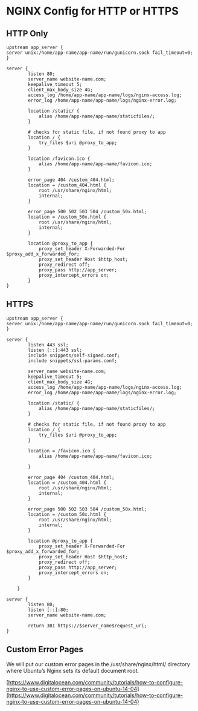 # NGINX Config for HTTP or HTTPS

## HTTP Only

    upstream app_server {
    server unix:/home/app-name/app-name/run/gunicorn.sock fail_timeout=0;
    }

    server {
            listen 80;
            server_name website-name.com;
            keepalive_timeout 5;
            client_max_body_size 4G;
            access_log /home/app-name/app-name/logs/nginx-access.log;
            error_log /home/app-name/app-name/logs/nginx-error.log;

            location /static/ {
                alias /home/app-name/app-name/staticfiles/;
            }

            # checks for static file, if not found proxy to app
            location / {
                try_files $uri @proxy_to_app;
            }

            location /favicon.ico {
                alias /home/app-name/app-name/favicon.ico;
            }

            error_page 404 /custom_404.html;
            location = /custom_404.html {
                root /usr/share/nginx/html;
                internal;
            }

            error_page 500 502 503 504 /custom_50x.html;
            location = /custom_50x.html {
                root /usr/share/nginx/html;
                internal;
            }

            location @proxy_to_app {
                proxy_set_header X-Forwarded-For $proxy_add_x_forwarded_for;
                proxy_set_header Host $http_host;
                proxy_redirect off;
                proxy_pass http://app_server;
                proxy_intercept_errors on;
            }
    }

## HTTPS 

    upstream app_server {  
	server unix:/home/app-name/app-name/run/gunicorn.sock fail_timeout=0;
	}
	
	server { 
	        listen 443 ssl;
            listen [::]:443 ssl;
            include snippets/self-signed.conf;
            include snippets/ssl-params.conf;

            server_name website-name.com;
            keepalive_timeout 5;
            client_max_body_size 4G;
            access_log /home/app-name/app-name/logs/nginx-access.log;
            error_log /home/app-name/app-name/logs/nginx-error.log;

            location /static/ {
                alias /home/app-name/app-name/staticfiles/;
            }

            # checks for static file, if not found proxy to app
            location / {
                try_files $uri @proxy_to_app;
            }

            location = /favicon.ico {
                alias /home/app-name/app-name/favicon.ico;

            }

            error_page 404 /custom_404.html;
            location = /custom_404.html {
                root /usr/share/nginx/html;
                internal;
            }

            error_page 500 502 503 504 /custom_50x.html;
            location = /custom_50x.html {
                root /usr/share/nginx/html;
                internal;
            }

            location @proxy_to_app {
                proxy_set_header X-Forwarded-For $proxy_add_x_forwarded_for;
                proxy_set_header Host $http_host;
                proxy_redirect off;
                proxy_pass http://app_server;
                proxy_intercept_errors on;
            }

        }

    server {
            listen 80;
            listen [::]:80;
            server_name website-name.com;

            return 301 https://$server_name$request_uri;
    }
			

## Custom Error Pages

We will put our custom error pages in the /usr/share/nginx/html/ directory where Ubuntu’s Nginx sets its default document root.

[https://www.digitalocean.com/community/tutorials/how-to-configure-nginx-to-use-custom-error-pages-on-ubuntu-14-04](https://www.digitalocean.com/community/tutorials/how-to-configure-nginx-to-use-custom-error-pages-on-ubuntu-14-04)